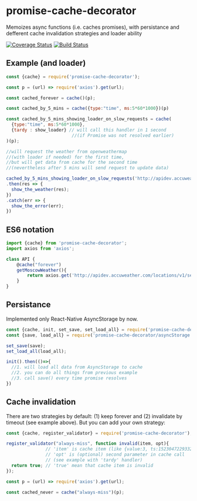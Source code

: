 # promise-cache-decorator

Memoizes async functions (i.e. caches promises), with persistance and defferent cache invalidation strategies and loader ability

[![Coverage Status](https://coveralls.io/repos/github/artemdudkin/promise-cache-decorator/badge.svg?branch=master)](https://coveralls.io/github/artemdudkin/promise-cache-decorator?branch=master) [![Build Status](https://api.travis-ci.org/artemdudkin/promise-cache-decorator.svg?branch=master)](https://api.travis-ci.org/artemdudkin/promise-cache-decorator.svg?branch=master)

## Example (and loader)

```js
const {cache} = require('promise-cache-decorator');

const p = (url) => require('axios').get(url);

const cached_forever = cache()(p);

const cached_by_5_mins = cache({type:"time", ms:5*60*1000})(p)

const cached_by_5_mins_showing_loader_on_slow_requests = cache(
  {type:"time", ms:5*60*1000}, 
  {tardy : show_loader} // will call this handler in 1 second 
                         //(if Promise was not resolved earlier)
)(p);

//will request the weather from openweathermap 
//(with loader if needed) for the first time,
//but will get data from cache for the second time 
//(nevertheless after 5 mins will send request to update data)

cached_by_5_mins_showing_loader_on_slow_requests('http://apidev.accuweather.com/locations/v1/search?q=Moscow,%20RU&apikey=hoArfRosT1215')
.then(res => {
  show_the_weather(res);
})
.catch(err => {
  show_the_error(err);
})
```

## ES6 notation
```js
import {cache} from 'promise-cache-decorator';
import axios from 'axios';

class API {
    @cache("forever")
    getMoscowWeather(){
        return axios.get('http://apidev.accuweather.com/locations/v1/search?q=Moscow,%20RU&apikey=hoArfRosT1215');
    }
}
```


## Persistance

Implemented only React-Native AsyncStorage by now.

```js
const {cache, init, set_save, set_load_all} = require('promise-cache-decorator');
const {save, load_all} = require('promise-cache-decorator/asyncStorage');

set_save(save);
set_load_all(load_all);

init().then(()=>{
  //1. will load all data from AsyncStorage to cache
  //2. you can do all things from previous example
  //3. call save() every time promise resolves
})

```

## Cache invalidation

There are two strategies by default: (1) keep forever and (2) invalidate by timeout (see example above).
But you can add your own strategy:

```js
const {cache, register_validator} = require('promise-cache-decorator');

register_validator("always-miss", function invalid(item, opt){
               // 'item' is cache item (like {value:3, ts:1523047229332})
               // 'opt' is (optional) second parameter in cache call 
               // (see example with 'tardy' handler)
  return true; // 'true' mean that cache item is invalid
});

const p = (url) => require('axios').get(url);

const cached_never = cache("always-miss")(p);

```
